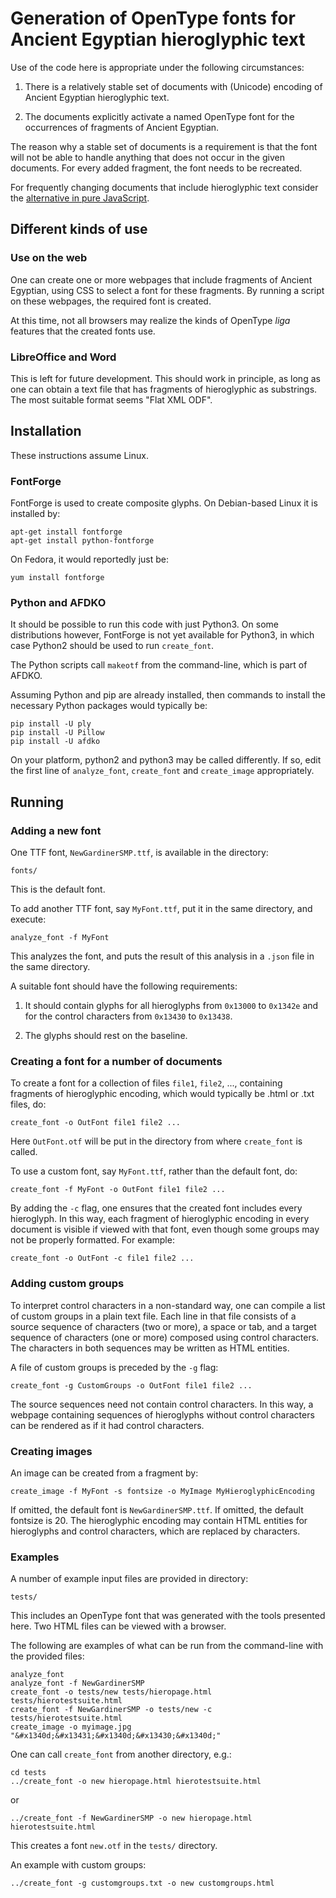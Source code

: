 # Generation of OpenType fonts for Ancient Egyptian hieroglyphic text

Use of the code here is appropriate under the following circumstances:

1. There is a relatively stable set of documents with (Unicode) encoding of Ancient
Egyptian hieroglyphic text.

2. The documents explicitly activate a named OpenType font for the
occurrences of fragments of Ancient Egyptian.

The reason why a stable set of documents is a requirement is that the font
will not be able to handle anything that does not occur in the given documents. 
For every added fragment, the font needs to be recreated.

For frequently changing documents that include hieroglyphic text consider the
[alternative in pure JavaScript](https://github.com/nederhof/resjs).

## Different kinds of use

### Use on the web

One can create one or more webpages that include fragments of Ancient Egyptian, using CSS
to select a font for these fragments. By running a script on these webpages,
the required font is created.

At this time, not all browsers may realize the kinds of OpenType *liga* features 
that the created fonts use. 

### LibreOffice and Word

This is left for future development. This should work in principle,
as long as one can obtain a text file that has fragments of hieroglyphic as substrings.
The most suitable format seems "Flat XML ODF".

## Installation

These instructions assume Linux.

### FontForge

FontForge is used to create composite glyphs. On Debian-based Linux it is installed by:

```
apt-get install fontforge
apt-get install python-fontforge
```

On Fedora, it would reportedly just be:

```
yum install fontforge
```

### Python and AFDKO

It should be possible to run this code with just Python3.
On some distributions however, FontForge is not yet available for Python3, in
which case Python2 should be used to run `create_font`.

The Python scripts call `makeotf` from the command-line, which is part of AFDKO.

Assuming Python and pip are already installed,
then commands to install the necessary Python packages would typically be:

```
pip install -U ply
pip install -U Pillow
pip install -U afdko
```

On your platform, python2 and python3 may be called differently. If so, edit
the first line of `analyze_font`, `create_font` and `create_image` appropriately.

## Running

### Adding a new font

One TTF font, `NewGardinerSMP.ttf`, is available in the directory:

```
fonts/
```

This is the default font.

To add another TTF font, say `MyFont.ttf`, put it in the same directory,
and execute:

```
analyze_font -f MyFont
```

This analyzes the font, and puts the result of this analysis in a `.json` file
in the same directory.

A suitable font should have the following requirements:

1. It should contain glyphs for all hieroglyphs from `0x13000` to `0x1342e` and
for the control characters from `0x13430` to `0x13438`.

2. The glyphs should rest on the baseline.

### Creating a font for a number of documents

To create a font for a collection of files `file1`, `file2`, ..., containing fragments of
hieroglyphic encoding, which would typically be .html or .txt files, do:


```
create_font -o OutFont file1 file2 ...
```

Here `OutFont.otf` will be put in the directory from where `create_font` is
called.

To use a custom font, say `MyFont.ttf`, rather than the default font, do:

```
create_font -f MyFont -o OutFont file1 file2 ...
```

By adding the `-c` flag, one ensures that the created font includes every
hieroglyph. In this way, each fragment of hieroglyphic encoding in every document 
is visible if viewed with that font, even though some groups may not be properly formatted.
For example:

```
create_font -o OutFont -c file1 file2 ...
```

### Adding custom groups

To interpret control characters in a non-standard way, one can
compile a list of custom groups in a plain text file. Each line in that file consists of
a source sequence of characters (two or more), a space or tab, 
and a target sequence of characters (one or more) composed using control characters.
The characters in both sequences may be written as HTML entities.

A file of custom groups is preceded by the `-g` flag:

```
create_font -g CustomGroups -o OutFont file1 file2 ...
```

The source sequences need not contain control characters. In this way, a
webpage containing sequences of hieroglyphs without control characters 
can be rendered as if it had control characters.

### Creating images

An image can be created from a fragment by:

```
create_image -f MyFont -s fontsize -o MyImage MyHieroglyphicEncoding
```

If omitted, the default font is `NewGardinerSMP.ttf`.
If omitted, the default fontsize is 20. 
The hieroglyphic encoding may contain HTML entities for hieroglyphs and
control characters, which are replaced by characters.

### Examples

A number of example input files are provided in directory:

```
tests/
```

This includes an OpenType font that was generated with the tools presented
here. Two HTML files can be viewed with a browser.

The following are examples of what can be run from the command-line with the
provided files:

```
analyze_font
analyze_font -f NewGardinerSMP
create_font -o tests/new tests/hieropage.html tests/hierotestsuite.html
create_font -f NewGardinerSMP -o tests/new -c tests/hierotestsuite.html
create_image -o myimage.jpg "&#x1340d;&#x13431;&#x1340d;&#x13430;&#x1340d;"
```

One can call `create_font` from another directory, e.g.:

```
cd tests
../create_font -o new hieropage.html hierotestsuite.html
```

or

```
../create_font -f NewGardinerSMP -o new hieropage.html hierotestsuite.html
```

This creates a font `new.otf` in the `tests/` directory.

An example with custom groups:

```
../create_font -g customgroups.txt -o new customgroups.html
```

